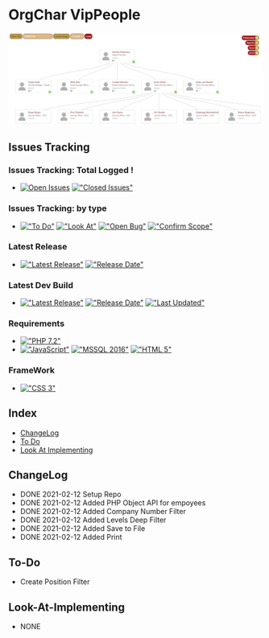 # OrgChar VipPeople
<img src="https://raw.githubusercontent.com/HermanRas/OrgChart_VipPreople/main/img/Logo.jpg" alt="#PetraLogo">

## Issues Tracking
### Issues Tracking: Total Logged !
 - [![Open Issues](https://img.shields.io/github/issues/HermanRas/OrgChart_VipPeople.svg)](https://github.com/HermanRas/OrgChart_VipPeople/issues)
[!["Closed Issues"](https://img.shields.io/github/issues-closed/HermanRas/OrgChart_VipPeople.svg?style=flat-square)](https://github.com/HermanRas/OrgChart_VipPeople/issues)
### Issues Tracking: by type
 - [!["To Do"](https://img.shields.io/github/issues/HermanRas/OrgChart_VipPeople/help%20wanted.svg)](https://github.com/HermanRas/OrgChart_VipPeople/labels/help%20wanted)
[!["Look At"](https://img.shields.io/github/issues/HermanRas/OrgChart_VipPeople/enhancement.svg)](https://github.com/HermanRas/OrgChart_VipPeople/labels/enhancement)
[!["Open Bug"](https://img.shields.io/github/issues/HermanRas/OrgChart_VipPeople/bug.svg)](https://github.com/HermanRas/OrgChart_VipPeople/labels/bug)
[!["Confirm Scope"](https://img.shields.io/github/issues/HermanRas/OrgChart_VipPeople/question.svg)](https://github.com/HermanRas/OrgChart_VipPeople/labels/question)

### Latest Release
 - [!["Latest Release"](https://img.shields.io/github/release/HermanRas/OrgChart_VipPeople.svg)](https://github.com/HermanRas/OrgChart_VipPeople/releases)
[!["Release Date"](https://img.shields.io/github/release-date/HermanRas/OrgChart_VipPeople.svg)](https://github.com/HermanRas/OrgChart_VipPeople/releases)

### Latest Dev Build
 - [!["Latest Release"](https://img.shields.io/github/release-pre/HermanRas/OrgChart_VipPeople.svg)](https://github.com/HermanRas/OrgChart_VipPeople/releases)
[!["Release Date"](https://img.shields.io/github/release-date-pre/HermanRas/OrgChart_VipPeople.svg)](https://github.com/HermanRas/OrgChart_VipPeople/releases)
[!["Last Updated"](https://img.shields.io/github/last-commit/HermanRas/OrgChart_VipPeople.svg)](https://github.com/HermanRas/OrgChart_VipPeople/releases)

### Requirements
 - [!["PHP 7.2"](https://img.shields.io/badge/PHP-7.2%5E-blue.svg)](https://www.php.net/)
 - [!["JavaScript"](https://img.shields.io/badge/JavaScript-1.8%5E-blue.svg)](https://developer.mozilla.org/en-US/docs/Web/JavaScript)
[!["MSSQL 2016"](https://img.shields.io/badge/MSSQL-2016%5E-blue.svg)](https://www.microsoft.com/en-us/sql-server/sql-server-downloads)
[!["HTML 5"](https://img.shields.io/badge/HTML-5-blue.svg)](https://html5test.com/results/desktop.html)


### FrameWork 
 - [!["CSS 3"](https://img.shields.io/badge/CSS-3-blue.svg)](http://www.css3.info/)

## Index
- [ChangeLog](#changelog)
- [To Do](#to-do)
- [Look At Implementing](#look-at-implementing)


## ChangeLog
- DONE 2021-02-12 Setup Repo
- DONE 2021-02-12 Added PHP Object API for empoyees
- DONE 2021-02-12 Added Company Number Filter
- DONE 2021-02-12 Added Levels Deep Filter
- DONE 2021-02-12 Added Save to File
- DONE 2021-02-12 Added Print

## To-Do
- Create Position Filter

## Look-At-Implementing
- NONE
